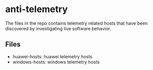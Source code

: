 # anti-telemetry

The files in the repo contains telemetry related hosts that have been discovered by investigating live software behavior.

## Files

* huawei-hosts: huawei telemetry hosts
* windows-hosts: windows telemetry hosts
